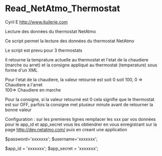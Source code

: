Read_NetAtmo_Thermostat
=======================
Cyril E      http://www.ituilerie.com


Lecture des données du thermostat NetAtmo

Ce script permet la lecture des données du thermostat NetAtmo

Le script est prevu pour 3 thermostats

Il retourne la temprature actuelle au thermostat et l'etat de la chaudiere (marche ou arret) et la consigne appliqué au thermostat (temperature) sous forme d'un XML

Pour l'etat de la chaudiere, la valeur retourné est soit 0 soit 100, 
0 => Chaudiere a l'arret      
100=> Chaudiere en marche

Pour la consigne, si la valeur retourné est 0 cela signifie que le thermostat est sur OFF, parfois la consigne met plusieur minute avant de retourner la bonne valeur



Configuration :
sur les premieres lignes remplacer les xxx par vos données
pour le app_id et app_secret vous les obtiendrer en vous enregistrant sur la page http://dev.netatmo.com/   puis en creant une application

$password='xxxxxxx';
$username='xxxxxxx';

$app_id = 'xxxxxxx';
$app_secret = 'xxxxxxx';